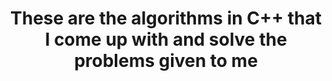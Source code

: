 <h1 align="center">These are the algorithms in C++ that I come up with and solve the problems given to me</h1>
